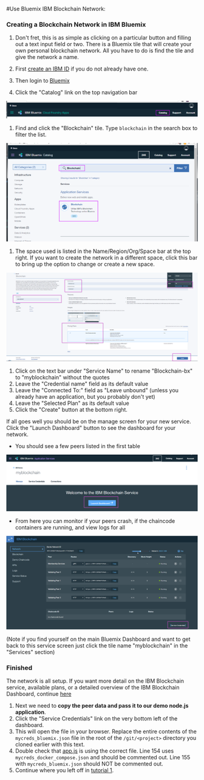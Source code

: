 #Use Bluemix IBM Blockchain Network:

### Creating a Blockchain Network in IBM Bluemix
1. Don't fret, this is as simple as clicking on a particular button and filling out a text input field or two. 
  There is a Bluemix tile that will create your own personal blockchain network. All you have to do is find the tile and give the network a name. 

  1. First [create an IBM ID](https://console.ng.bluemix.net/registration/) if you do not already have one.
  1. Then login to [Bluemix](https://console.ng.bluemix.net)  
  1. Click the "Catalog" link on the top navigation bar

![](/doc_images/bluemix_ibc1.png)

  1. Find and click the "Blockchain" tile. Type `blockchain` in the search box to filter the list.

![](/doc_images/bluemix_ibc2.png)

  1. The space used is listed in the Name/Region/Org/Space bar at the top right.  If you want to create the network in a different space, click this bar to bring up the option to change or create a new space.

  ![](/doc_images/bluemix_ibc3.png)

  1. Click on the text bar under "Service Name" to rename "Blockchain-bx" to "myblockchain" without the quotes
  1. Leave the "Credential name" field as its default value
  1. Leave the "Connected To:" field as "Leave unbound" (unless you already have an application, but you probably don't yet)
  1. Leave the "Selected Plan" as its default value
  1. Click the "Create" button at the bottom right.

<a name ="get_credentials" ></a> If all goes well you should be on the manage screen for your new service. Click the "Launch Dashboard" button to see the dashboard for your network. 
- You should see a few peers listed in the first table

![](/doc_images/bluemix_ibc4.png)

- From here you can monitor if your peers crash, if the chaincode containers are running, and view logs for all

![](/doc_images/bluemix_ibc5.png)

  (Note if you find yourself on the main Bluemix Dashboard and want to get back to this service screen just click the tile name "myblockchain" in the "Services" section)

### Finished
The network is all setup. If you want more detail on the IBM Blockchain service, available plans, or a detailed overview of the IBM Blockchain Dashboard, continue [here](https://console.ng.bluemix.net/docs/services/blockchain/index.html?pos=2)

1. Next we need to **copy the peer data and pass it to our demo node.js application**.
1. Click the "Service Credentials" link on the very bottom left of the dashboard.
1. This will open the file in your browser. Replace the entire contents of the `mycreds_bluemix.json` file in the root of the `/git/<project>` directory you cloned earlier with this text.
1. Double check that [app.js](../app.js#L154) is using the correct file. Line 154 uses `mycreds_docker_compose.json` and should be commented out. Line 155 with `mycreds_bluemix.json` should NOT be commented out. 
1. Continue where you left off in [tutorial 1](./tutorial_part1.md#hostmarbles).

